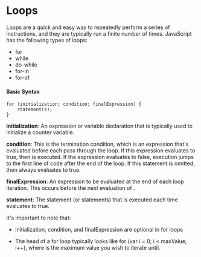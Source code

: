# Loops
Loops are a quick and easy way to repeatedly perform a series of instructions, and they are typically run a finite number of times. JavaScript has the following types of loops:

* for
* while
* do-while
* for-in
* for-of

#### Basic Syntax
```
for (initialization; condition; finalExpression) {
    statement(s);
}
```

**initialization**: An expression or variable declaration that is typically used to initialize a counter variable.

**condition**: This is the termination condition, which is an expression that's evaluated before each pass through the loop. If this expression evaluates to true, then  is executed. If the expression evaluates to false, execution jumps to the first line of code after the end of the loop. If this statement is omitted, then  always evaluates to true.

**finalExpression**: An expression to be evaluated at the end of each loop iteration. This occurs before the next evaluation of .

**statement**: The statement (or statements) that is executed each time  evaluates to true.

It's important to note that:

- initialization, condition, and finalExpression are optional in for loops

- The head of a for loop typically looks like for (var i = 0; i < maxValue; i++), where  is the maximum value you wish to iterate until.